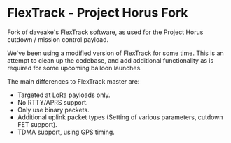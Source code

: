 # FlexTrack - Project Horus Fork
Fork of daveake's FlexTrack software, as used for the Project Horus cutdown / mission control payload.

We've been using a modified version of FlexTrack for some time. This is an attempt to clean up the codebase, and add additional functionality as is required for some upcoming balloon launches.

The main differences to FlexTrack master are:
- Targeted at LoRa payloads only.
- No RTTY/APRS support.
- Only use binary packets.
- Additional uplink packet types (Setting of various parameters, cutdown FET support).
- TDMA support, using GPS timing.
